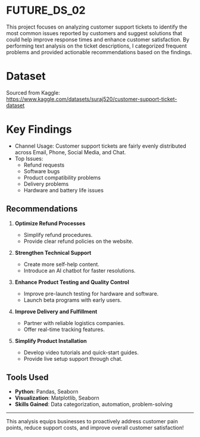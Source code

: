# FUTURE_DS_02
This project focuses on analyzing customer support tickets to identify the most common issues reported by customers and suggest solutions that could help improve response times and enhance customer satisfaction.
By performing text analysis on the ticket descriptions, I categorized frequent problems and provided actionable recommendations based on the findings.

# Dataset
Sourced from Kaggle: https://www.kaggle.com/datasets/suraj520/customer-support-ticket-dataset

# Key Findings
- Channel Usage: Customer support tickets are fairly evenly distributed across Email, Phone, Social Media, and Chat.
- Top Issues:
  - Refund requests
  - Software bugs
  - Product compatibility problems
  - Delivery problems
  - Hardware and battery life issues

## Recommendations
1. **Optimize Refund Processes**  
   - Simplify refund procedures.
   - Provide clear refund policies on the website.

2. **Strengthen Technical Support**  
   - Create more self-help content.
   - Introduce an AI chatbot for faster resolutions.

3. **Enhance Product Testing and Quality Control**  
   - Improve pre-launch testing for hardware and software.
   - Launch beta programs with early users.

4. **Improve Delivery and Fulfillment**  
   - Partner with reliable logistics companies.
   - Offer real-time tracking features.

5. **Simplify Product Installation**  
   - Develop video tutorials and quick-start guides.
   - Provide live setup support through chat.

## Tools Used
- **Python**: Pandas, Seaborn
- **Visualization**: Matplotlib, Seaborn
- **Skills Gained**: Data categorization, automation, problem-solving

---
This analysis equips businesses to proactively address customer pain points, reduce support costs, and improve overall customer satisfaction!
